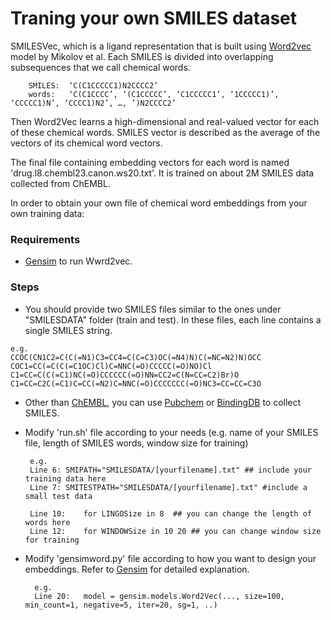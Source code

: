 # Traning your own SMILES dataset 

SMILESVec, which is a ligand representation that is built using  [Word2vec](https://papers.nips.cc/paper/5021-distributed-representations-of-words-and-phrases-and-their-compositionality.pdf) model by Mikolov et al.  Each SMILES is divided into overlapping subsequences that we call chemical words. 

		SMILES:  ‘C(C1CCCCC1)N2CCCC2’ 
		words:   ‘C(C1CCCC’, ‘(C1CCCCC’, ‘C1CCCCC1’, ‘1CCCCC1)’, ‘CCCCC1)N’, ‘CCCC1)N2’, …, ’)N2CCCC2’ 

Then Word2Vec learns a high-dimensional and real-valued vector for each of these chemical words. SMILES vector is described as the average of the vectors of its chemical word vectors. 

The final file containing embedding vectors for each word is named 'drug.l8.chembl23.canon.ws20.txt'. It is trained on about 2M SMILES data collected from ChEMBL.

In order to obtain your own file of chemical word embeddings from your own training data:

### Requirements

*    [Gensim](https://radimrehurek.com/gensim/)  to run Wwrd2vec.

### Steps 

*    You should provide two SMILES files similar to the ones under "SMILESDATA" folder (train and test). In these files, each line contains a single SMILES string. 
	
	e.g.
	CCOC(CN1C2=C(C(=N1)C3=CC4=C(C=C3)OC(=N4)N)C(=NC=N2)N)OCC
	COC1=CC(=C(C(=C1OC)Cl)C=NNC(=O)CCCCC(=O)NO)Cl
	C1=CC=C(C(=C1)NC(=O)CCCCCC(=O)NN=CC2=C(N=CC=C2)Br)O
	C1=CC=C2C(=C1)C=CC(=N2)C=NNC(=O)CCCCCCC(=O)NC3=CC=CC=C3O

*    Other than [ChEMBL](https://www.ebi.ac.uk/chembl/ws), you can use [Pubchem](https://pubchem.ncbi.nlm.nih.gov) or [BindingDB](http://bindingdb.org) to collect SMILES.
	
*  Modify 'run.sh' file according to your needs (e.g. name of your SMILES file, length of SMILES words, window size for training)

		e.g.
		Line 6:	SMIPATH="SMILESDATA/[yourfilename].txt" ## include your training data here
		Line 7:	SMITESTPATH="SMILESDATA/[yourfilename].txt" #include a small test data
		
		Line 10:	for LINGOSize in 8  ## you can change the length of words here
		Line 12:	for WINDOWSize in 10 20 ## you can change window size for training 

*  Modify 'gensimword.py' file according to how you want to design your embeddings. Refer to [Gensim](https://radimrehurek.com/gensim/models/word2vec.html) for detailed explanation.

		 e.g. 
		 Line 20:	model = gensim.models.Word2Vec(..., size=100, min_count=1, negative=5, iter=20, sg=1, ..)



